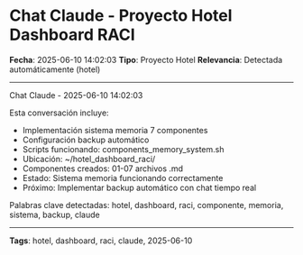 # Chat Claude - Proyecto Hotel Dashboard RACI
**Fecha**: 2025-06-10 14:02:03
**Tipo**: Proyecto Hotel
**Relevancia**: Detectada automáticamente (hotel)

---

Chat Claude - 2025-06-10 14:02:03

Esta conversación incluye:
- Implementación sistema memoria 7 componentes
- Configuración backup automático
- Scripts funcionando: components_memory_system.sh
- Ubicación: ~/hotel_dashboard_raci/
- Componentes creados: 01-07 archivos .md
- Estado: Sistema memoria funcionando correctamente
- Próximo: Implementar backup automático con chat tiempo real

Palabras clave detectadas: hotel, dashboard, raci, componente, memoria, sistema, backup, claude

---

**Tags**: hotel, dashboard, raci, claude, 2025-06-10
